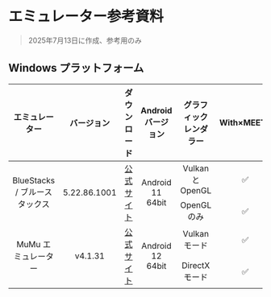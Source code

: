 # エミュレーター参考資料

> 2025年7月13日に作成、参考用のみ

## Windows プラットフォーム

<table>
<thead>
<tr>
<th>エミュレーター</th>
<th>バージョン</th>
<th>ダウンロード</th>
<th>Android バージョン</th>
<th>グラフィックレンダラー</th>
<th>With×MEETS</th>
<th>Fes×Live</th>
<th>動画配信/再生</th>
<th>Root 可能</th>
</tr>
</thead>
<tbody style="text-align: center;">
<tr>
<td rowspan="2">BlueStacks / ブルースタックス</td>
<td rowspan="2">5.22.86.1001</td>
<td rowspan="2"><a href="https://www.bluestacks.com/" target="_blank">公式サイト</a></td>
<td rowspan="2">Android 11 64bit</td>
<td>Vulkan と OpenGL</td>
<td>✅</td>
<td>✅</td>
<td>❌</td>
<td rowspan="2">✅</td>
</tr>
<tr>
<td>OpenGL のみ</td>
<td>✅</td>
<td>❌</td>
<td>✅</td>
</tr>
<tr>
<td rowspan="2">MuMu エミュレーター</td>
<td rowspan="2">v4.1.31</td>
<td rowspan="2"><a href="https://mumu.163.com/" target="_blank">公式サイト</a></td>
<td rowspan="2">Android 12 64bit</td>
<td>Vulkan モード</td>
<td>✅</td>
<td>❌</td>
<td>❌</td>
<td rowspan="2">✅</td>
</tr>
<tr>
<td>DirectX モード</td>
<td>✅</td>
<td>❌</td>
<td>❌</td>
</tr>
</tbody>
</table>
